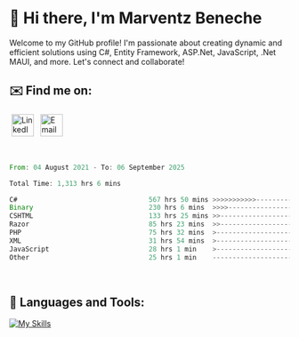 # 👋 Hi there, I'm Marventz Beneche

Welcome to my GitHub profile! I'm passionate about creating dynamic and efficient solutions using C#, Entity Framework, ASP.Net, JavaScript, .Net MAUI, and more. Let's connect and collaborate!

## ✉️ Find me on:
 <a href="https://linkedin.com/in/benechem" target="_blank" rel="noopener noreferrer"> <img src="https://icons.iconarchive.com/icons/limav/flat-gradient-social/512/Linkedin-icon.png" alt="LinkedIn" height="40" style="vertical-align:top; margin:4px"></a>
 <a href="mailto:info@benechem.co"> <img src="https://icons.iconarchive.com/icons/dtafalonso/android-lollipop/512/Gmail-icon.png" alt="Email" height="40" style="vertical-align:top; margin:4px"></a>
</p>

<br/>
<!--START_SECTION:waka-->

```rust
From: 04 August 2021 - To: 06 September 2025

Total Time: 1,313 hrs 6 mins

C#                                 567 hrs 50 mins >>>>>>>>>>>--------------   42.44 %
Binary                             230 hrs 6 mins  >>>>---------------------   17.20 %
CSHTML                             133 hrs 25 mins >>-----------------------   09.97 %
Razor                              85 hrs 23 mins  >>-----------------------   06.38 %
PHP                                75 hrs 32 mins  >------------------------   05.65 %
XML                                31 hrs 54 mins  >------------------------   02.38 %
JavaScript                         28 hrs 1 min    >------------------------   02.09 %
Other                              25 hrs 1 min    -------------------------   01.87 %
```

<!--END_SECTION:waka-->
<br />

## 🧰 Languages and Tools:

[![My Skills](https://skillicons.dev/icons?i=js,html,css,cs,java,php,mysql,dotnet,bootstrap,visualstudio,vscode,androidstudio,azure,xd,wordpress,raspberrypi)](https://skillicons.dev)
<br />

